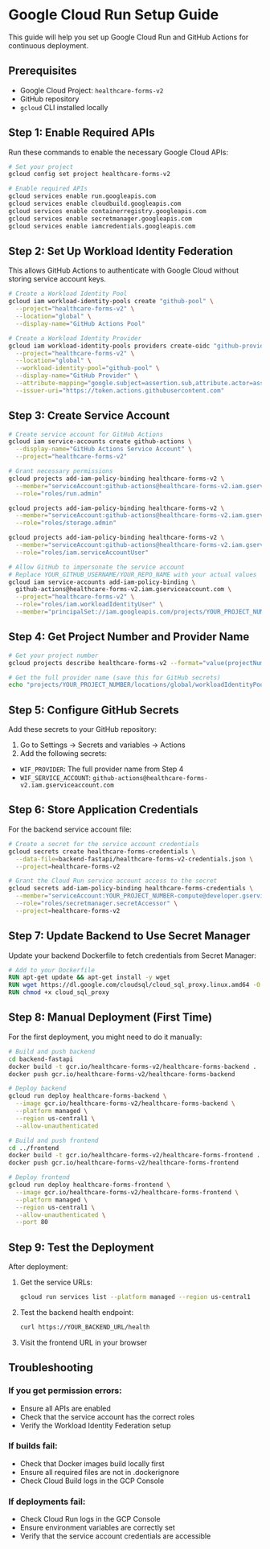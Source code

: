 # Google Cloud Run Setup Guide

This guide will help you set up Google Cloud Run and GitHub Actions for continuous deployment.

## Prerequisites

- Google Cloud Project: `healthcare-forms-v2`
- GitHub repository
- `gcloud` CLI installed locally

## Step 1: Enable Required APIs

Run these commands to enable the necessary Google Cloud APIs:

```bash
# Set your project
gcloud config set project healthcare-forms-v2

# Enable required APIs
gcloud services enable run.googleapis.com
gcloud services enable cloudbuild.googleapis.com
gcloud services enable containerregistry.googleapis.com
gcloud services enable secretmanager.googleapis.com
gcloud services enable iamcredentials.googleapis.com
```

## Step 2: Set Up Workload Identity Federation

This allows GitHub Actions to authenticate with Google Cloud without storing service account keys.

```bash
# Create a Workload Identity Pool
gcloud iam workload-identity-pools create "github-pool" \
  --project="healthcare-forms-v2" \
  --location="global" \
  --display-name="GitHub Actions Pool"

# Create a Workload Identity Provider
gcloud iam workload-identity-pools providers create-oidc "github-provider" \
  --project="healthcare-forms-v2" \
  --location="global" \
  --workload-identity-pool="github-pool" \
  --display-name="GitHub Provider" \
  --attribute-mapping="google.subject=assertion.sub,attribute.actor=assertion.actor,attribute.repository=assertion.repository" \
  --issuer-uri="https://token.actions.githubusercontent.com"
```

## Step 3: Create Service Account

```bash
# Create service account for GitHub Actions
gcloud iam service-accounts create github-actions \
  --display-name="GitHub Actions Service Account" \
  --project="healthcare-forms-v2"

# Grant necessary permissions
gcloud projects add-iam-policy-binding healthcare-forms-v2 \
  --member="serviceAccount:github-actions@healthcare-forms-v2.iam.gserviceaccount.com" \
  --role="roles/run.admin"

gcloud projects add-iam-policy-binding healthcare-forms-v2 \
  --member="serviceAccount:github-actions@healthcare-forms-v2.iam.gserviceaccount.com" \
  --role="roles/storage.admin"

gcloud projects add-iam-policy-binding healthcare-forms-v2 \
  --member="serviceAccount:github-actions@healthcare-forms-v2.iam.gserviceaccount.com" \
  --role="roles/iam.serviceAccountUser"

# Allow GitHub to impersonate the service account
# Replace YOUR_GITHUB_USERNAME/YOUR_REPO_NAME with your actual values
gcloud iam service-accounts add-iam-policy-binding \
  github-actions@healthcare-forms-v2.iam.gserviceaccount.com \
  --project="healthcare-forms-v2" \
  --role="roles/iam.workloadIdentityUser" \
  --member="principalSet://iam.googleapis.com/projects/YOUR_PROJECT_NUMBER/locations/global/workloadIdentityPools/github-pool/attribute.repository/YOUR_GITHUB_USERNAME/YOUR_REPO_NAME"
```

## Step 4: Get Project Number and Provider Name

```bash
# Get your project number
gcloud projects describe healthcare-forms-v2 --format="value(projectNumber)"

# Get the full provider name (save this for GitHub secrets)
echo "projects/YOUR_PROJECT_NUMBER/locations/global/workloadIdentityPools/github-pool/providers/github-provider"
```

## Step 5: Configure GitHub Secrets

Add these secrets to your GitHub repository:

1. Go to Settings → Secrets and variables → Actions
2. Add the following secrets:

- `WIF_PROVIDER`: The full provider name from Step 4
- `WIF_SERVICE_ACCOUNT`: `github-actions@healthcare-forms-v2.iam.gserviceaccount.com`

## Step 6: Store Application Credentials

For the backend service account file:

```bash
# Create a secret for the service account credentials
gcloud secrets create healthcare-forms-credentials \
  --data-file=backend-fastapi/healthcare-forms-v2-credentials.json \
  --project=healthcare-forms-v2

# Grant the Cloud Run service account access to the secret
gcloud secrets add-iam-policy-binding healthcare-forms-credentials \
  --member="serviceAccount:YOUR_PROJECT_NUMBER-compute@developer.gserviceaccount.com" \
  --role="roles/secretmanager.secretAccessor" \
  --project=healthcare-forms-v2
```

## Step 7: Update Backend to Use Secret Manager

Update your backend Dockerfile to fetch credentials from Secret Manager:

```dockerfile
# Add to your Dockerfile
RUN apt-get update && apt-get install -y wget
RUN wget https://dl.google.com/cloudsql/cloud_sql_proxy.linux.amd64 -O cloud_sql_proxy
RUN chmod +x cloud_sql_proxy
```

## Step 8: Manual Deployment (First Time)

For the first deployment, you might need to do it manually:

```bash
# Build and push backend
cd backend-fastapi
docker build -t gcr.io/healthcare-forms-v2/healthcare-forms-backend .
docker push gcr.io/healthcare-forms-v2/healthcare-forms-backend

# Deploy backend
gcloud run deploy healthcare-forms-backend \
  --image gcr.io/healthcare-forms-v2/healthcare-forms-backend \
  --platform managed \
  --region us-central1 \
  --allow-unauthenticated

# Build and push frontend
cd ../frontend
docker build -t gcr.io/healthcare-forms-v2/healthcare-forms-frontend .
docker push gcr.io/healthcare-forms-v2/healthcare-forms-frontend

# Deploy frontend
gcloud run deploy healthcare-forms-frontend \
  --image gcr.io/healthcare-forms-v2/healthcare-forms-frontend \
  --platform managed \
  --region us-central1 \
  --allow-unauthenticated \
  --port 80
```

## Step 9: Test the Deployment

After deployment:

1. Get the service URLs:
   ```bash
   gcloud run services list --platform managed --region us-central1
   ```

2. Test the backend health endpoint:
   ```bash
   curl https://YOUR_BACKEND_URL/health
   ```

3. Visit the frontend URL in your browser

## Troubleshooting

### If you get permission errors:
- Ensure all APIs are enabled
- Check that the service account has the correct roles
- Verify the Workload Identity Federation setup

### If builds fail:
- Check that Docker images build locally first
- Ensure all required files are not in .dockerignore
- Check Cloud Build logs in the GCP Console

### If deployments fail:
- Check Cloud Run logs in the GCP Console
- Ensure environment variables are correctly set
- Verify that the service account credentials are accessible